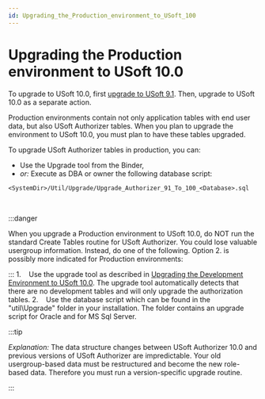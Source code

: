 ```yaml
---
id: Upgrading_the_Production_environment_to_USoft_100
---
```


# Upgrading the Production environment to USoft 10.0

To upgrade to USoft 10.0, first [upgrade to USoft 9.1](/USoft_for_administrators/Upgrading_to_USoft_10/Upgrading_to_USoft_91.md). Then, upgrade to USoft 10.0 as a separate action.

Production environments contain not only application tables with end user data, but also USoft Authorizer tables. When you plan to upgrade the environment to USoft 10.0, you must plan to have these tables upgraded.

To upgrade USoft Authorizer tables in production, you can:

- Use the Upgrade tool from the Binder,
- *or:* Execute as DBA or owner the following database script:	
```
<SystemDir>/Util/Upgrade/Upgrade_Authorizer_91_To_100_<Database>.sql
```

 




:::danger

When you upgrade a Production environment to USoft 10.0, do NOT run the standard Create Tables routine for USoft Authorizer. You could lose valuable usergroup information. Instead, do one of the following. Option 2. is possibly more indicated for Production environments:

:::
1.    Use the upgrade tool as described in [Upgrading the Development Environment to USoft 10.0](/USoft_for_administrators/Upgrading_to_USoft_10/Upgrading_the_Development_environment_to_USoft_100.md). The upgrade tool automatically detects that there are no development tables and will only upgrade the authorization tables.
2.    Use the database script which can be found in the "util\\Upgrade" folder in your installation. The folder contains an upgrade script for Oracle and for MS Sql Server.


:::tip

*Explanation:* The data structure changes between USoft Authorizer 10.0 and previous versions of USoft Authorizer are impredictable. Your old usergroup-based data must be restructured and become the new role-based data. Therefore you must run a version-specific upgrade routine.

:::
